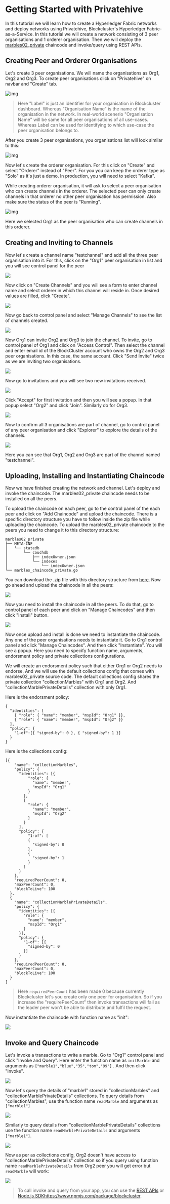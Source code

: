 # Getting Started with Privatehive

In this tutorial we will learn how to create a Hyperledger Fabric networks and deploy networks using Privatehive, Blockcluster's Hyperledger Fabric-as-a-Service. In this tutorial we will create a network consisting of 3 peer organisations and 1 orderer organisation. Then we will deploy the [marbles02_private](<https://github.com/hyperledger/fabric-samples/tree/master/chaincode/marbles02_private>) chaincode and invoke/query using REST APIs.

## Creating Peer and Orderer Organisations

Let's create 3 peer organisations. We will name the organisations as Org1, Org2 and Org3. To create peer organisations click on "Privatehive" on navbar and "Create" tab.

![img](images/create_peer_org.png)

> Here "Label" is just an identifier for your organisation in Blockcluster dashboard. Whereas "Organisation Name" is the name of the organisation in the network. In real-world scenerio "Organisation Name" will be same for all peer organisations of all use-cases. Whereas Label can be used for identifying to which use-case the peer organisation belongs to.

After you create 3 peer organisations, you organisations list will look similar to this:

![img](images/list_peer_orgs.png)

Now let's create the orderer organisation. For this click on "Create" and select "Orderer" instead of "Peer". For you you can keep the orderer type as "Solo" as it's just a demo. In production, you will need to select "Kafka". 

While creating orderer organisation, it will ask to select a peer organisation who can create channels in the orderer. The selected peer can only create channels in that orderer no other peer organisation has permission. Also make sure the status of the peer is "Running".

![img](images/create_orderer_org.png)

Here we selected Org1 as the peer organisation who can create channels in this orderer.

## Creating and Inviting to Channels

Now let's create a channel name "testchannel" and add all the three peer organisation into it. For this, click on the "Org1" peer organisation in list and you will see control panel for the peer

![](images/control_panel.png)

Now click on "Create Channels" and you will see a form to enter channel name and select orderer in which this channel will reside in. Once desired values are filled, click "Create".

![](images/create_channel.png)

Now go back to control panel and select "Manage Channels" to see the list of channels created.

![](images/channels_list.png)

Now Org1 can invite Org2 and Org3 to join the channel. To invite, go to control panel of Org1 and click on "Access Control". Then select the channel and enter email id of the BlockCluster account who owns the Org2 and Org3 peer organisations. In this case, the same account. Click "Send Invite" twice as we are inviting two organisations.

![](images/invite_channel.png)

 Now go to invitations and you will see two new invitations received. 

![](images/invitations.png)

Click "Accept" for first invitation and then you will see a popup. In that popup select "Org2" and click "Join". Similarly do for Org3.

![](images/join_channel.png)

Now to confirm all 3 organisations are part of channel, go to control panel of any peer organisation and click "Explorer" to explore the details of the channels.

![](images/explorer.png)

Here you can see that Org1, Org2 and Org3 are part of the channel named "testchannel".

## Uploading, Installing and Instantiating Chaincode

Now we have finished creating the network and channel. Let's deploy and invoke the chaincode. The marbles02_private chaincode needs to be installed on all the peers. 

To upload the chaincode on each peer, go to the control panel of the each peer and click on "Add Chaincode" and upload the chaincode. There is a specific directory structure you have to follow inside the zip file while uploading the chaincode. To upload the marbles02_private chaincode to the peers you need to change it to this directory structure:

```
marbles02_private
├── META-INF
│   └── statedb
│       └── couchdb
│           ├── indexOwner.json
│           └── indexes
│               └── indexOwner.json
└── marbles_chaincode_private.go
```

You can download the .zip file with this directory structure from [here](chaincodes/marbles02_private.zip). Now go ahead and upload the chaincode in all the peers:

![](images/add_chaincode.png)

Now you need to install the chaincode in all the peers. To do that, go to control panel of each peer and click on "Manage Chaincodes" and then click "Install" button.

![](images/install_chaincode.png)

Now once upload and install is done we need to instantiate the chaincode. Any one of the peer organisations needs to instantiate it. Go to Org1 control panel and click "Manage Chaincodes". And then click "Instantiate". You will see a popup. Here you need to specify function name, arguments, endorsment policy and private collections configurations.

 We will create an endorsment policy such that either Org1 or Org2 needs to endorse. And we will use the default collections config that comes with marbles02_private source code. The default collections config shares the private collection "collectionMarbles" with Org1 and Org2. And "collectionMarblePrivateDetails" collection with only Org1.

Here is the endorsment policy:

```
{
  "identities": [
    { "role": { "name": "member", "mspId": "Org1" }},
    { "role": { "name": "member", "mspId": "Org2" }}
  ],
  "policy": {
    "1-of":[{ "signed-by": 0 }, { "signed-by": 1 }]
  }
}
```

Here is the collections config:

```
[{
    "name": "collectionMarbles",
    "policy": {
      "identities": [{
          "role": {
            "name": "member",
            "mspId": "Org1"
          }
        },
        {
          "role": {
            "name": "member",
            "mspId": "Org2"
          }
        }
      ],
      "policy": {
          "1-of": [
          {
            "signed-by": 0
          },
          {
            "signed-by": 1
          }
        ]
      }
    },
    "requiredPeerCount": 0,
    "maxPeerCount": 0,
    "blockToLive": 100
  },
  {
    "name": "collectionMarblePrivateDetails",
    "policy": {
      "identities": [{
        "role": {
          "name": "member",
          "mspId": "Org1"
        }
      }],
      "policy": {
        "1-of": [{
          "signed-by": 0
        }]
      }
    },
    "requiredPeerCount": 0,
    "maxPeerCount": 0,
    "blockToLive": 100
  }
]

```

> Here `requiredPeerCount` has been made 0 because currently Blockcluster let's you create only one peer for organisation. So if you increase the "requirePeerCount" then invoke transactions will fail as the leader peer won't be able to distribute and fulfil the request.

Now instantiate the chaincode with function name as "init":

![](images/instantiate.png)

## Invoke and Query Chaincode

Let's invoke a transactions to write a marble. Go to "Org1" control panel and click "Invoke and Query". Here enter the function name as `initMarble` and arguments as `["marble1","blue","35","tom","99"]` . And then click "Invoke".

![](images/invoke.png)

Now let's query the details of "marble1" stored in "collectionMarbles" and "collectionMarblePrivateDetails" collections. To query details from "collectionMarbles", use the function name `readMarble` and arguments as `["marble1"]`

![](images/query1.png)

Similarly to query details from "collectionMarblePrivateDetails" collections use the function name `readMarblePrivateDetails` and arguments `["marble1"]`. 

![](images/query2.png)

Now as per as collections config, Org2 doesn't have access to "collectionMarblePrivateDetails" collection so if you query using function name `readMarblePrivateDetails` from Org2 peer you will get error but `readMarble` will work:

![](images/query3.png)

> To call invoke and query from your app, you can use the [REST APIs](privatehive.api.blockcluster.io) or [Node.js SDK]()<https://www.npmjs.com/package/blockcluster>.